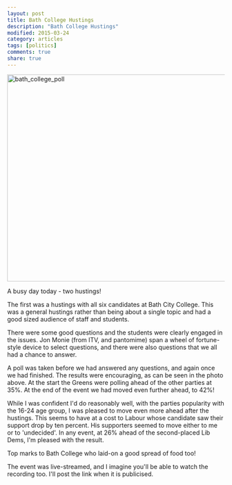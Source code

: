 ```yaml
---
layout: post
title: Bath College Hustings
description: "Bath College Hustings"
modified: 2015-03-24
category: articles
tags: [politics]
comments: true
share: true
---
```


<a href="https://www.flickr.com/photos/dominic_tristram/16301231503" title="bath_college_poll by Dominic Tristram, on Flickr"><img src="https://farm9.staticflickr.com/8706/16301231503_308823d3bb_z.jpg" width="640" height="480" alt="bath_college_poll"></a>

A busy day today - two hustings!

The first was a hustings with all six candidates at Bath City College. This was a general
hustings rather than being about a single topic and had a good sized audience of staff
and students.

There were some good questions and the students were clearly engaged in the issues. Jon
Monie (from ITV, and pantomime) span a wheel of fortune-style device to select questions,
and there were also questions that we all had a chance to answer.

A poll was taken before we had answered any questions, and again once we had finished.
The results were encouraging, as can be seen in the photo above. At the start the
Greens were polling ahead of the other parties at 35%. At the end of the event we
had moved even further ahead, to 42%!

While I was confident I'd do reasonably well, with the parties popularity with the 16-24
age group, I was pleased to move even more ahead after the hustings. This seems to have
at a cost to Labour whose candidate saw their support drop by ten percent. His supporters
seemed to move either to me or to 'undecided'. In any event, at 26% ahead of the
second-placed Lib Dems, I'm pleased with the result.

Top marks to Bath College who laid-on a good spread of food too!

The event was live-streamed, and I imagine you'll be able to watch the recording too.
I'll post the link when it is publicised.






